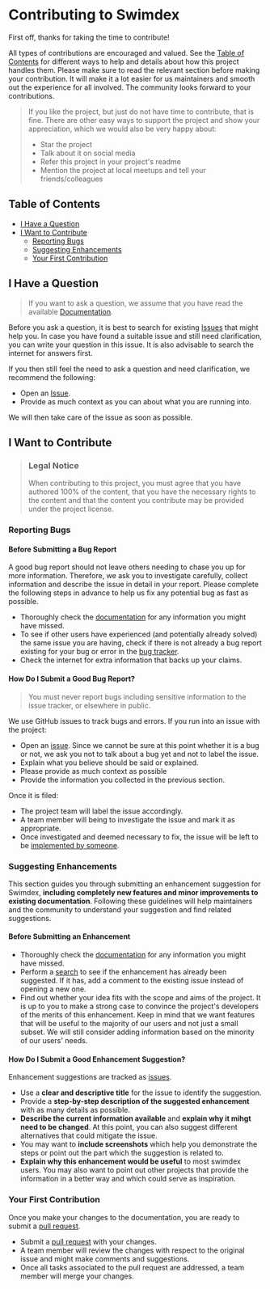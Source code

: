 # Contributing to Swimdex

First off, thanks for taking the time to contribute!

All types of contributions are encouraged and valued.
See the [Table of Contents](#table-of-contents) for different ways to help and details about how this project handles them.
Please make sure to read the relevant section before making your contribution.
It will make it a lot easier for us maintainers and smooth out the experience for all involved.
The community looks forward to your contributions.

> If you like the project, but just do not have time to contribute, that is fine.
> There are other easy ways to support the project and show your appreciation, which we would also be very happy about:
> - Star the project
> - Talk about it on social media
> - Refer this project in your project's readme
> - Mention the project at local meetups and tell your friends/colleagues

## Table of Contents

- [I Have a Question](#i-have-a-question)
- [I Want to Contribute](#i-want-to-contribute)
    - [Reporting Bugs](#reporting-bugs)
    - [Suggesting Enhancements](#suggesting-enhancements)
    - [Your First Contribution](#your-first-contribution)

## I Have a Question

> If you want to ask a question, we assume that you have read the available [Documentation](https://tylerh111.github.io/swimdex).

Before you ask a question, it is best to search for existing [Issues](https://github.com/tylerh111/swimdex/issues) that might help you.
In case you have found a suitable issue and still need clarification, you can write your question in this issue.
It is also advisable to search the internet for answers first.

If you then still feel the need to ask a question and need clarification, we recommend the following:

- Open an [Issue](https://github.com/tylerh111/swimdex/issues/new).
- Provide as much context as you can about what you are running into.

We will then take care of the issue as soon as possible.

## I Want to Contribute

> ### Legal Notice
> When contributing to this project, you must agree that you have authored 100% of the content, that you have the necessary rights to the content and that the content you contribute may be provided under the project license.

### Reporting Bugs

#### Before Submitting a Bug Report

A good bug report should not leave others needing to chase you up for more information.
Therefore, we ask you to investigate carefully, collect information and describe the issue in detail in your report.
Please complete the following steps in advance to help us fix any potential bug as fast as possible.

- Thoroughly check the [documentation](https://swimdex.github.com/) for any information you might have missed.
- To see if other users have experienced (and potentially already solved) the same issue you are having, check if there is not already a bug report existing for your bug or error in the [bug tracker](https://github.com/tylerh111/swimdexissues?q=label%3Abug).
- Check the internet for extra information that backs up your claims.

#### How Do I Submit a Good Bug Report?

> You must never report bugs including sensitive information to the issue tracker, or elsewhere in public.

We use GitHub issues to track bugs and errors.
If you run into an issue with the project:

- Open an [issue](https://github.com/tylerh111/swimdex/issues/new).
  Since we cannot be sure at this point whether it is a bug or not, we ask you not to talk about a bug yet and not to label the issue.
- Explain what you believe should be said or explained.
- Please provide as much context as possible
- Provide the information you collected in the previous section.

Once it is filed:

- The project team will label the issue accordingly.
- A team member will being to investigate the issue and mark it as appropriate.
- Once investigated and deemed necessary to fix, the issue will be left to be [implemented by someone](#your-first-code-contribution).

### Suggesting Enhancements

This section guides you through submitting an enhancement suggestion for Swimdex, **including completely new features and minor improvements to existing documentation**.
Following these guidelines will help maintainers and the community to understand your suggestion and find related suggestions.

#### Before Submitting an Enhancement

- Thoroughly check the [documentation](https://tylerh111.github.io/swimdex) for any information you might have missed.
- Perform a [search](https://github.com/tylerh111/swimdex/issues) to see if the enhancement has already been suggested.
  If it has, add a comment to the existing issue instead of opening a new one.
- Find out whether your idea fits with the scope and aims of the project.
  It is up to you to make a strong case to convince the project's developers of the merits of this enhancement.
  Keep in mind that we want features that will be useful to the majority of our users and not just a small subset.
  We will still consider adding information based on the minority of our users' needs.

#### How Do I Submit a Good Enhancement Suggestion?

Enhancement suggestions are tracked as [issues](https://github.com/tylerh111/swimdex/issues).

- Use a **clear and descriptive title** for the issue to identify the suggestion.
- Provide a **step-by-step description of the suggested enhancement** with as many details as possible.
- **Describe the current information available** and **explain why it mihgt need to be changed**.
  At this point, you can also suggest different alternatives that could mitigate the issue.
- You may want to **include screenshots** which help you demonstrate the steps or point out the part which the suggestion is related to.
- **Explain why this enhancement would be useful** to most swimdex users.
  You may also want to point out other projects that provide the information in a better way and which could serve as inspiration.

### Your First Contribution

Once you make your changes to the documentation, you are ready to submit a [pull request](https://github.com/tylerh111/swimdex/pulls).

- Submit a [pull request](https://github.com/tylerh111/swimdex/pulls) with your changes.
- A team member will review the changes with respect to the original issue and might make comments and suggestions.
- Once all tasks associated to the pull request are addressed, a team member will merge your changes.

